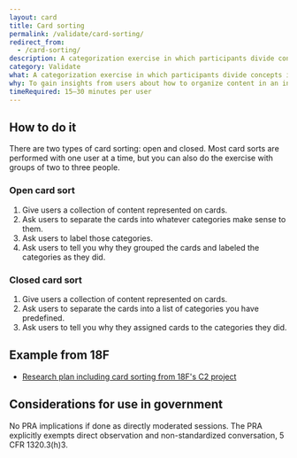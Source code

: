```yaml
---
layout: card
title: Card sorting
permalink: /validate/card-sorting/
redirect_from:
  - /card-sorting/
description: A categorization exercise in which participants divide concepts into different groups based on their
category: Validate
what: A categorization exercise in which participants divide concepts into different groups based on their understanding of those concepts.
why: To gain insights from users about how to organize content in an intuitive way.
timeRequired: 15–30 minutes per user
---
```


## How to do it

There are two types of card sorting: open and closed. Most card sorts are performed with one user at a time, but you can also do the exercise with groups of two to three people.

### Open card sort
1. Give users a collection of content represented on cards.
2. Ask users to separate the cards into whatever categories make sense to them.
3. Ask users to label those categories.
4. Ask users to tell you why they grouped the cards and labeled the categories as they did.

### Closed card sort
1. Give users a collection of content represented on cards.
2. Ask users to separate the cards into a list of categories you have predefined.
3. Ask users to tell you why they assigned cards to the categories they did.

<section class="method--section method--section--18f-example" markdown="1" >

## Example from 18F

- <a href="https://github.com/18F/C2/wiki/Sprint-5:-Interaction-model-June-2016" class="usa-link">
      Research plan including card sorting from 18F's C2 project
    </a>

</section>

<section class="method--section method--section--government-considerations" markdown="1" >

## Considerations for use in government

No PRA implications if done as directly moderated sessions. The PRA explicitly exempts direct observation and non-standardized conversation, 5 CFR 1320.3(h)3.
</section>
